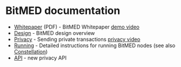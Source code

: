 
# BitMED documentation

* [Whitepaper](https://github.com/jpmorganchase/quorum-docs/raw/master/BitMED%20Whitepaper%20v0.1.pdf) (PDF) - BitMED Whitepaper [demo video](https://vimeo.com/user5833792/review/210456842/a42d0fcb87)
* [Design](./design.md) - BitMED design overview
* [Privacy](./privacy.md) - Sending private transactions [privacy video](https://vimeo.com/user5833792/review/210456729/8f70cfaaa5)
* [Running](./running.md) - Detailed instructions for running BitMED nodes (see also [Constellation](https://github.com/jpmorganchase/constellation))
* [API](./api.md) - new privacy API
